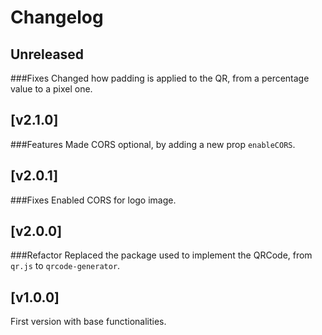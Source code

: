 # Changelog

## Unreleased
###Fixes
Changed how padding is applied to the QR, from a percentage value to a pixel one.

## [v2.1.0]
###Features
Made CORS optional, by adding a new prop `enableCORS`.

## [v2.0.1]
###Fixes
Enabled CORS for logo image.

## [v2.0.0]
###Refactor
Replaced the package used to implement the QRCode, from `qr.js` to `qrcode-generator`.

## [v1.0.0] 
First version with base functionalities.

